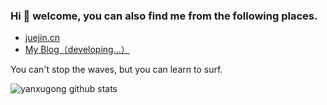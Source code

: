 ### Hi 👋 welcome, you can also find me from the following places.

- [juejin.cn](https://juejin.cn/user/958429872534056/posts)
- [My Blog（developing...）](https://yanxugong.github.io/blog/)

You can't stop the waves, but you can learn to surf.

![yanxugong github stats](https://github-readme-stats.vercel.app/api?username=yanxugong&show_icons=true)

